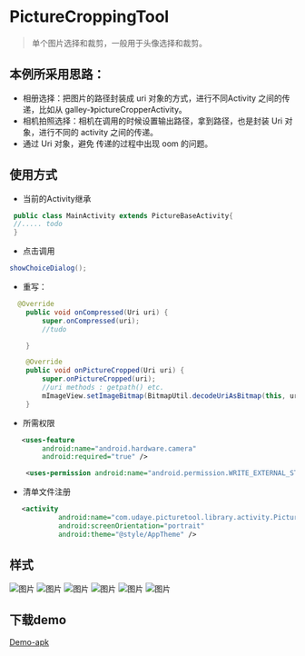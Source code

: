 # PictureCroppingTool

> 单个图片选择和裁剪，一般用于头像选择和裁剪。

## 本例所采用思路：
* 相册选择：把图片的路径封装成 uri 对象的方式，进行不同Activity 之间的传递，比如从 galley-》pictureCropperActivity。
* 相机拍照选择：相机在调用的时候设置输出路径，拿到路径，也是封装 Uri 对象，进行不同的 activity 之间的传递。
* 通过 Uri 对象，避免 传递的过程中出现 oom 的问题。

## 使用方式
* 当前的Activity继承 
```java
 public class MainActivity extends PictureBaseActivity{
 //..... todo
 }
```
* 点击调用 
```java
showChoiceDialog();
```
* 重写：
``` java
  @Override
    public void onCompressed(Uri uri) {
        super.onCompressed(uri);
        //tudo

    }

    @Override
    public void onPictureCropped(Uri uri) {
        super.onPictureCropped(uri);
        //uri methods : getpath() etc.
        mImageView.setImageBitmap(BitmapUtil.decodeUriAsBitmap(this, uri));
    }
```
* 所需权限
```xml
   <uses-feature
        android:name="android.hardware.camera"
        android:required="true" />

    <uses-permission android:name="android.permission.WRITE_EXTERNAL_STORAGE" />
```
* 清单文件注册
```xml
   <activity
            android:name="com.udaye.picturetool.library.activity.PictureCropperActivity"
            android:screenOrientation="portrait"
            android:theme="@style/AppTheme" />
```

## 样式
![图片](snapt/device-2015-11-23-144845.png)
![图片](snapt/device-2015-11-23-145056.png)
![图片](snapt/device-2015-11-23-145230.png)
![图片](snapt/device-2015-11-23-145309.png)
![图片](snapt/device-2015-11-23-145433.png)
![图片](snapt/device-2015-11-23-145401.png)

## 下载demo

[Demo-apk](https://github.com/brokge/picturetool/blob/master/snapt/demo.apk)




